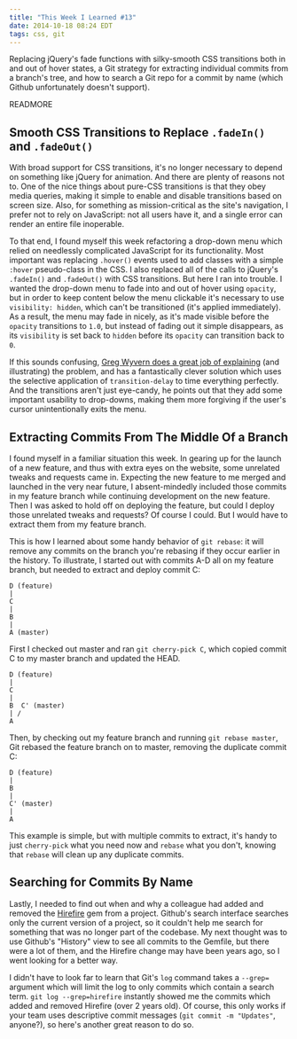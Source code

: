 ```yaml
---
title: "This Week I Learned #13"
date: 2014-10-18 08:24 EDT
tags: css, git
---
```


Replacing jQuery's fade functions with silky-smooth CSS transitions both in and out of hover states, a Git strategy for extracting individual commits from a branch's tree, and how to search a Git repo for a commit by name (which Github unfortunately doesn't support).

READMORE

## Smooth CSS Transitions to Replace `.fadeIn()` and `.fadeOut()`

With broad support for CSS transitions, it's no longer necessary to depend on something like jQuery for animation. And there are plenty of reasons not to. One of the nice things about pure-CSS transitions is that they obey media queries, making it simple to enable and disable transitions based on screen size. Also, for something as mission-critical as the site's navigation, I prefer not to rely on JavaScript: not all users have it, and a single error can render an entire file inoperable.

To that end, I found myself this week refactoring a drop-down menu which relied on needlessly complicated JavaScript for its functionality. Most important was replacing `.hover()` events used to add classes with a simple `:hover` pseudo-class in the CSS. I also replaced all of the calls to jQuery's `.fadeIn()` and `.fadeOut()` with CSS transitions. But here I ran into trouble. I wanted the drop-down menu to fade into and out of hover using `opacity`, but in order to keep content below the menu clickable it's necessary to use `visibility: hidden`, which can't be transitioned (it's applied immediately). As a result, the menu may fade in nicely, as it's made visible before the `opacity` transitions to `1.0`, but instead of fading out it simple disappears, as its `visibility` is set back to `hidden` before its `opacity` can transition back to `0`.

If this sounds confusing, [Greg Wyvern does a great job of explaining](http://www.greywyvern.com/?post=337) (and illustrating) the problem, and has a fantastically clever solution which uses the selective application of `transition-delay` to time everything perfectly. And the transitions aren't just eye-candy, he points out that they add some important usability to drop-downs, making them more forgiving if the user's cursor unintentionally exits the menu.

## Extracting Commits From The Middle Of a Branch

I found myself in a familiar situation this week. In gearing up for the launch of a new feature, and thus with extra eyes on the website, some unrelated tweaks and requests came in. Expecting the new feature to me merged and launched in the very near future, I absent-mindedly included those commits in my feature branch while continuing development on the new feature. Then I was asked to hold off on deploying the feature, but could I deploy those unrelated tweaks and requests? Of course I could. But I would have to extract them from my feature branch.

This is how I learned about some handy behavior of `git rebase`: it will remove any commits on the branch you're rebasing if they occur earlier in the history. To illustrate, I started out with commits A-D all on my feature branch, but needed to extract and deploy commit C:

    D (feature)
    |
    C
    |
    B
    |
    A (master)

First I checked out master and ran `git cherry-pick C`, which copied commit C to my master branch and updated the HEAD. 

    D (feature)
    |
    C
    |
    B  C' (master)
    | /
    A 

Then, by checking out my feature branch and running `git rebase master`, Git rebased the feature branch on to master, removing the duplicate commit C:

    D (feature)
    |
    B
    |
    C' (master)
    |
    A 

This example is simple, but with multiple commits to extract, it's handy to just `cherry-pick` what you need now and `rebase` what you don't, knowing that `rebase` will clean up any duplicate commits.

## Searching for Commits By Name

Lastly, I needed to find out when and why a colleague had added and removed the [Hirefire](http://hirefire.io/) gem from a project. Github's search interface searches only the current version of a project, so it couldn't help me search for something that was no longer part of the codebase. My next thought was to use Github's "History" view to see all commits to the Gemfile, but there were a lot of them, and the Hirefire change may have been years ago, so I went looking for a better way.

I didn't have to look far to learn that Git's `log` command takes a `--grep=` argument which will limit the log to only commits which contain a search term. `git log --grep=hirefire` instantly showed me the commits which added and removed Hirefire (over 2 years old). Of course, this only works if your team uses descriptive commit messages (`git commit -m "Updates"`, anyone?), so here's another great reason to do so.
